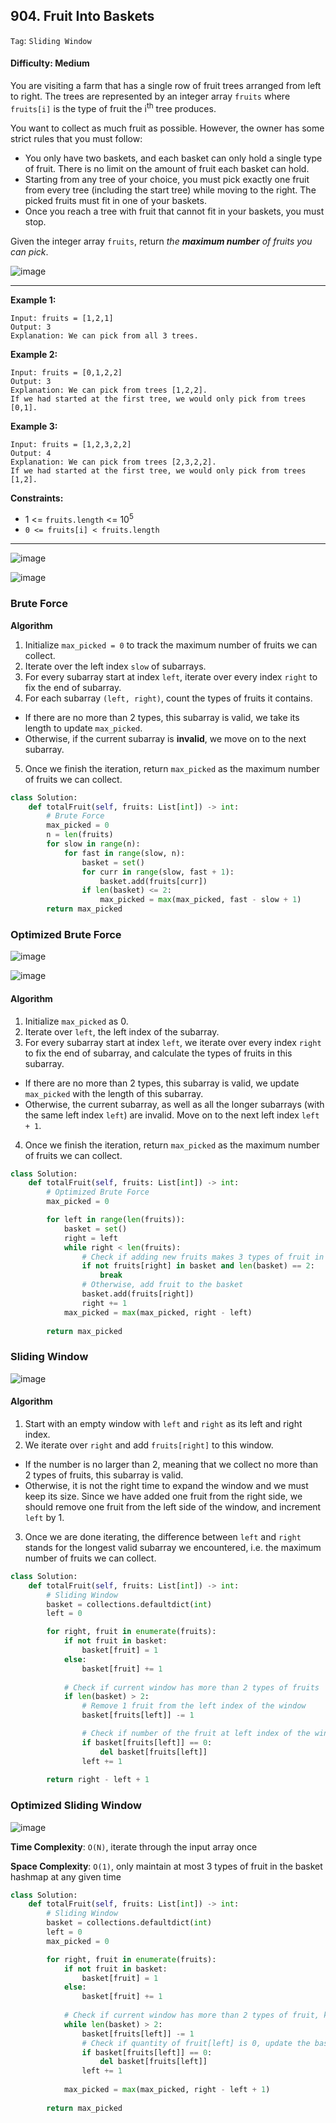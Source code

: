 ## 904. Fruit Into Baskets

```Tag```: ```Sliding Window```

#### Difficulty: Medium

You are visiting a farm that has a single row of fruit trees arranged from left to right. The trees are represented by an integer array ```fruits``` where ```fruits[i]``` is the type of fruit the i<sup>th</sup> tree produces.

You want to collect as much fruit as possible. However, the owner has some strict rules that you must follow:

- You only have two baskets, and each basket can only hold a single type of fruit. There is no limit on the amount of fruit each basket can hold.
- Starting from any tree of your choice, you must pick exactly one fruit from every tree (including the start tree) while moving to the right. The picked fruits must fit in one of your baskets.
- Once you reach a tree with fruit that cannot fit in your baskets, you must stop.

Given the integer array ```fruits```, return _the __maximum number__ of fruits you can pick_.

![image](https://user-images.githubusercontent.com/35042430/217147952-2d1b2470-dfe9-49c5-9809-4494f1bce3bc.png)

---

__Example 1:__
```
Input: fruits = [1,2,1]
Output: 3
Explanation: We can pick from all 3 trees.
```

__Example 2:__
```
Input: fruits = [0,1,2,2]
Output: 3
Explanation: We can pick from trees [1,2,2].
If we had started at the first tree, we would only pick from trees [0,1].
```

__Example 3:__
```
Input: fruits = [1,2,3,2,2]
Output: 4
Explanation: We can pick from trees [2,3,2,2].
If we had started at the first tree, we would only pick from trees [1,2].
```

__Constraints:__

- 1 <= ```fruits.length``` <= 10<sup>5</sup>
- ```0 <= fruits[i] < fruits.length```

---

![image](https://leetcode.com/problems/fruit-into-baskets/solutions/2960000/Figures/904/904-example_1.png)

![image](https://leetcode.com/problems/fruit-into-baskets/solutions/2960000/Figures/904/904-example_2.png)

### Brute Force

__Algorithm__

1. Initialize ```max_picked = 0``` to track the maximum number of fruits we can collect.
2. Iterate over the left index ```slow``` of subarrays.
3. For every subarray start at index ```left```, iterate over every index ```right``` to fix the end of subarray.
4. For each subarray ```(left, right)```, count the types of fruits it contains.
  - If there are no more than 2 types, this subarray is valid, we take its length to update ```max_picked```.
  - Otherwise, if the current subarray is __invalid__, we move on to the next subarray.
5. Once we finish the iteration, return ```max_picked``` as the maximum number of fruits we can collect.

```Python
class Solution:
    def totalFruit(self, fruits: List[int]) -> int:
        # Brute Force
        max_picked = 0
        n = len(fruits)
        for slow in range(n):
            for fast in range(slow, n):
                basket = set()
                for curr in range(slow, fast + 1):
                    basket.add(fruits[curr])
                if len(basket) <= 2:
                    max_picked = max(max_picked, fast - slow + 1)
        return max_picked
```

### Optimized Brute Force

![image](https://leetcode.com/problems/fruit-into-baskets/solutions/2960000/Figures/904/904-no_dup.png)

![image](https://leetcode.com/problems/fruit-into-baskets/solutions/2960000/Figures/904/904-early_stop.png)

#### Algorithm

1. Initialize ```max_picked``` as 0.
2. Iterate over ```left```, the left index of the subarray.
3. For every subarray start at index ```left```, we iterate over every index ```right``` to fix the end of subarray, and calculate the types of fruits in this subarray.
  - If there are no more than 2 types, this subarray is valid, we update ```max_picked``` with the length of this subarray.
  - Otherwise, the current subarray, as well as all the longer subarrays (with the same left index ```left```) are invalid. Move on to the next left index ```left + 1```.
4. Once we finish the iteration, return ```max_picked``` as the maximum number of fruits we can collect.

```Python
class Solution:
    def totalFruit(self, fruits: List[int]) -> int:
        # Optimized Brute Force
        max_picked = 0

        for left in range(len(fruits)):
            basket = set()
            right = left
            while right < len(fruits):
                # Check if adding new fruits makes 3 types of fruit in basket
                if not fruits[right] in basket and len(basket) == 2:
                    break
                # Otherwise, add fruit to the basket
                basket.add(fruits[right])
                right += 1
            max_picked = max(max_picked, right - left)
        
        return max_picked
```

### Sliding Window

![image](https://leetcode.com/problems/fruit-into-baskets/solutions/2960000/Figures/904/904_sw_exp.png)

#### Algorithm

1. Start with an empty window with ```left``` and ```right``` as its left and right index.
2. We iterate over ```right``` and add ```fruits[right]``` to this window.
  - If the number is no larger than 2, meaning that we collect no more than 2 types of fruits, this subarray is valid.
  - Otherwise, it is not the right time to expand the window and we must keep its size. Since we have added one fruit from the right side, we should remove one fruit from the left side of the window, and increment ```left``` by 1.
3. Once we are done iterating, the difference between ```left``` and ```right``` stands for the longest valid subarray we encountered, i.e. the maximum number of fruits we can collect.

```Python
class Solution:
    def totalFruit(self, fruits: List[int]) -> int:
        # Sliding Window
        basket = collections.defaultdict(int)
        left = 0

        for right, fruit in enumerate(fruits):
            if not fruit in basket:
                basket[fruit] = 1
            else:
                basket[fruit] += 1
            
            # Check if current window has more than 2 types of fruits
            if len(basket) > 2:
                # Remove 1 fruit from the left index of the window
                basket[fruits[left]] -= 1

                # Check if number of the fruit at left index of the window is now 0, update the basket
                if basket[fruits[left]] == 0:
                    del basket[fruits[left]]
                left += 1
        
        return right - left + 1
```

### Optimized Sliding Window

![image](https://leetcode.com/problems/fruit-into-baskets/solutions/2960000/Figures/904/904_sc_3.png)

__Time Complexity__: ```O(N)```, iterate through the input array once

__Space Complexity__: ```O(1)```, only maintain at most 3 types of fruit in the basket hashmap at any given time

```Python
class Solution:
    def totalFruit(self, fruits: List[int]) -> int:
        # Sliding Window
        basket = collections.defaultdict(int)
        left = 0
        max_picked = 0

        for right, fruit in enumerate(fruits):
            if not fruit in basket:
                basket[fruit] = 1
            else:
                basket[fruit] += 1
            
            # Check if current window has more than 2 types of fruit, keep removing the fruits from the left index
            while len(basket) > 2:
                basket[fruits[left]] -= 1
                # Check if quantity of fruit[left] is 0, update the basket
                if basket[fruits[left]] == 0:
                    del basket[fruits[left]]
                left += 1
            
            max_picked = max(max_picked, right - left + 1)
        
        return max_picked
```
